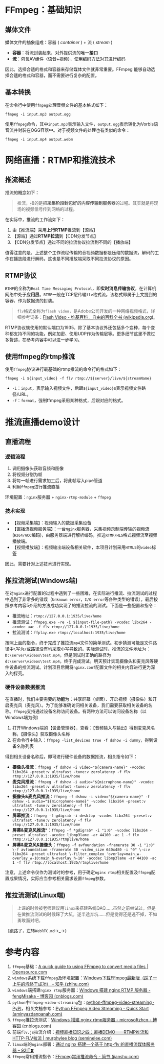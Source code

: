 # FFmpeg：基础知识

## 媒体文件

媒体文件的抽象组成：容器 ( *container* ) + 流 ( *stream* )

- **容器**：将流封装起来，对外提供流的唯一**接口**
- **流**：包含AV组件（语音+视频），使用编码方法对其进行编码

因此，选择合适的格式和容器来存储媒体文件就非常重要。FFmpeg 能够自动选择合适的格式和容器，而不需要进行复杂的配置。

## 基本转换

在命令行中使用`ffmpeg`处理音频文件的基本格式如下：

```shell
ffmpeg -i input.mp3 output.ogg
```

使用`ffmpeg`命令，其中`input.mp3`表示输入文件，`output.ogg`表示转化为Vorbis语音流并封装在OGG容器中。对于视频文件的处理也有类似的命令：

```shell
ffmpeg -i input.mp4 output.webm
```

# 网络直播：RTMP和推流技术

## 推流概述

推流的概念如下：

> 推流，指的是把**采集阶段封包好的内容传输到服务器**的过程。其实就是将现场的视频信号传到网络的过程。

在实际中，推流的工作流如下：

1. 由【推流端】采用**上行RTMP**推流到【源站】
2. 【源站】通过**RTMP拉流**到【CDN分发节点】
3. 【CDN分发节点】通过不同的拉流协议拉流到不同的【播放端】

值得注意的是，上述整个工作流程传输的音视频数据都是压缩的数据流，解码的工作在播放段进行解码，这也是不同播放端采取不同拉流协议的原因。

## RTMP协议

`RTMP`的全称为`Real Time Messaging Protocol`，即**实时消息传输协议**，在计算机网络中处于**应用层**。`RTMP`一般在TCP层传输`flv`格式流，该格式即属于上文提到的容器，作为数据流的封装。

> `flv`格式全称为`flash video`，是Adobe公司开发的一种网络视频格式，详细参考词条：[Flash Video - 维基百科，自由的百科全书 (wikipedia.org)](https://zh.wikipedia.org/wiki/Flash_Video)。

RTMP协议族使用的默认端口为1935，除了基本协议外还包括多个变种，每个变种都支持不同的功能，例如加密、使用UDP作为传输层等。更多细节这里不做过多赘述，在参考内容中可以进一步学习。

## 使用ffmpeg的rtmp推流

使用`ffmpeg`协议进行最基础的rtmp推流的命令行的格式如下：

```shell
ffmpeg -i ${input_video} -f flv rtmp://${server}/live/${streamName}
```

- `-i`：`input`，表示输入视频文件，后跟`${input_video}$`表示视频文件路径/URL。
- `-f`：`format`，强制ffmpeg采用某种格式，后跟对应的格式。

# 推流直播demo设计

## 直播流程

### 逻辑流程

1. 调用摄像头获取音频和图像
2. 将视频分割为帧
3. 将每一帧进行需求加工后，将此帧写入pipe管道
4. 利用`ffmpeg`进行推流直播

环境配置：`nginx`服务器 + `nginx-rtmp-module` + `ffmpeg`

### 技术实现

- 【视频采集端】：视频输入的数据采集设备
- 【直播流视频服务端】：一台`Nginx`服务器，采集视频录制端传输的视频流(`H264/ACC`编码)，由服务器端进行解析编码，推送`RTMP/HLS`格式视频流至视频播放端。
- 【视频播放端】：视频输出端设备相关软件，本项目计划采用`HTML5`的`video`标签

因此，需要针对上述技术进行实现。

## 推拉流测试(Windows端)

在对`nginx`进行配置的过程中遇到了一些困难，在实际进行推流、拉流测试的过程中遇到了非常多的错误（`Unknown error`，`I/O error`等各种类型的错误），最后按照参考内容5介绍的方法成功实现了的推流拉流的测试。下面是一些配置和指令：

- 推流地址：`rtmp://127.0.0.1:1935/live/home`
- 推流测试：`ffmpeg.exe -re -i ${input-file-path} -vcodec libx264 -acodec aac -f flv rtmp://127.0.0.1:1935/live/home`
- 拉流测试：`ffplay.exe rtmp://localhost:1935/live/home`

按照上面的指令，终于完成了推拉流`mp4`文件的简单测试。初步猜测可能是文件路径中`\`写为`/`或路径没有均采取小写导致的。实际测试时，推流的文件地址为：`D:\server\videos\test.mp4`，但是测试时正确的路径为`d:\server\videos\test.mp4`，终于完成测试。明天预计实现摄像头和麦克风等硬件设备的推流测试。计划项目后期将`nginx.conf`配置文件的相关内容进行更为深入的探究。

### 硬件设备数据推流

在直播时，我们主要需要的**功能**为：共享屏幕（桌面）、开启视频（摄像头）和开启麦克风（麦克风）。为了能够准确访问相关设备，我们需要获取相关设备的名称。`ffmpeg`支持通过设备名称访问设备。有两种方法可以访问设备名称（以Windows端为例）

1. 打开Windows端的【设备管理器】，查看：【音频输入与输出】得到麦克风名称，【摄像头】获取摄像头名称
2. 在命令行中输入：`ffmpeg -list_devices true -f dshow -i dummy`，得到设备名称列表

得到相关设备名称后，即可进行硬件设备的数据推流，相关指令如下：

- **摄像头推流**：`ffmpeg -f dshow -i video="${camera-name}" -vcodec libx264 -preset:v ultrafast -tune:v zerolatency -f flv rtmp://127.0.0.1:1935/live/home`
- **麦克风推流**：`ffmpeg -f dshow -i audio="${microphone-name}" -vcodec libx264 -preset:v ultrafast -tune:v zerolatency -f flv rtmp://127.0.0.1:1935/live/home`
- **摄像头&麦克风推流**：`ffmpeg -f dshow -i video="${camera-name}" -f dshow -i audio="${microphone-name}" -vcodec libx264 -preset:v ultrafast -tune:v zerolatency -f flv rtmp://127.0.0.1:1935/live/home`
- **屏幕推流**：`ffmpeg -f gdigrab -i desktop -vcodec libx264 -preset:v ultrafast -tune:v zerolatency -f flv rtmp://127.0.0.1:1935/live/home`
- **屏幕&麦克风推流***：`ffmpeg -f *gdigrab* -i "1:0" -vcodec libx264 -preset ultrafast -acodec libmp3lame -ar 44100 -ac 1 -f flv rtmp://127.0.0.1:1935/rtmplive/home`
- **屏幕&麦克风&摄像头**：`ffmpeg -f avfoundation -framerate 30 -i "1:0" \-f avfoundation -framerate 30 -video_size 640x480 -i "0" \-c:v libx264 -preset ultrafast \-filter_complex 'overlay=main_w-overlay_w-10:main_h-overlay_h-10' -acodec libmp3lame -ar 44100 -ac 1 -f flv rtmp://localhost:1935/rtmplive/home`

注意，上述命令仅作为测试时的参考，用于确定`nginx rtmp`相关配置及`ffmpeg`配置成果情况，实际应当参考相关需求设置`ffmpeg`参数。

## 推拉流测试(Linux端)
> 上课的时候被老师建议用`linux`来搭建系统QAQ……虽然之前尝试过，但是在做推流测试的时候踩了大坑，遂半途弃坑……但是觉得还是逃不掉，不如勇敢面对吧。

（跑路了，左转`WebRTC.md`→_→）


# 参考内容

1. `ffmpeg`基础：[A quick guide to using FFmpeg to convert media files | Opensource.com](https://opensource.com/article/17/6/ffmpeg-convert-media-file-formats)
2. `windows`系统下载`ffmpeg`及环境配置：[Windows下载FFmpeg最新版（踩了一上午的坑终于成功） - 知乎 (zhihu.com)](https://zhuanlan.zhihu.com/p/390924591)
3. `windows`端搭建`nginx rtmp`服务器：[Windows 搭建 nginx RTMP 服务器 - fengMisaka - 博客园 (cnblogs.com)](https://www.cnblogs.com/linuxAndMcu/p/12517787.html#:~:text=%E6%8C%89%E4%BD%8F%20windows%20%E9%94%AE%20%2BR%EF%BC%8C%E8%BE%93%E5%85%A5%20cmd%EF%BC%8C%E8%BF%9B%E5%85%A5%20cmd%20%E5%91%BD%E4%BB%A4%E7%AA%97%E5%8F%A3%EF%BC%8C%E8%BF%9B%E5%85%A5,nginx%20%E7%9B%AE%E5%BD%95%EF%BC%9A%20cd%20E%3Atechnology%5B%26ng%26%5Dinx-1.17.9%20%EF%BC%8C%E7%84%B6%E5%90%8E%E5%90%AF%E5%8A%A8%20nginx%20rtmp%20%E6%9C%8D%E5%8A%A1%E5%99%A8%EF%BC%9A)
4. `python`中`ffmpeg-video-streaming`包：[python-ffmpeg-video-streaming · PyPI](https://pypi.org/project/python-ffmpeg-video-streaming/)，相关文档参考：[Python FFmpeg Video Streaming - Quick Start (aminyazdanpanah.com)](https://video.aminyazdanpanah.com/python/start?r=dash)
5. `ffmpeg`推拉流测试：[Windows 搭建 nginx rtmp服务器 - microsoftzhcn - 博客园 (cnblogs.com)](https://www.cnblogs.com/sntetwt/p/11435564.html)
6. 前端`flv.js`拉流介绍：[视频直播知识之四：直播DEMO——RTMP推流和HTTP-FLV拉流 | murphylee blog (seminelee.com)](https://seminelee.com/2021/06/20/video-4/)
7. `linux`端的`nginx`部署：[通过 nginx 搭建一个基于 http-flv 的直播流媒体服务器 – 92IT🍀](http://123.57.164.21/?p=1458)
8. `ffmpeg`常用推流指令：[FFmpeg常用推流命令 - 简书 (jianshu.com)](https://www.jianshu.com/p/d541b317f71c)
